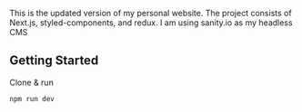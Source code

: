 This is the updated version of my personal website.
The project consists of Next.js, styled-components, and redux.
I am using sanity.io as my headless CMS

## Getting Started

Clone & run

```bash
npm run dev
```
